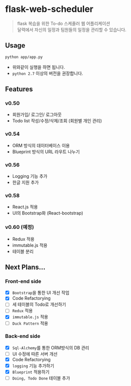 # flask-web-scheduler
> flask 복습을 위한 To-do 스케줄러 웹 어플리케이션<br>
> 달력에서 자신의 일정과 팀원들의 일정을 관리할 수 있습니다.

## Usage
```bash
python app/app.py
```

- 위와같이 실행을 하면 됩니다.
- ```python 2.7``` 이상의 버전을 권장합니다.

## Features
### v0.50
- 회원가입/ 로그인/ 로그아웃
- Todo list 작성/수정/삭제/조회 (회원별 개인 관리)

### v0.54
- ORM 방식의 데이터베이스 이용
- Blueprint 방식의 URL 라우트 나누기

### v0.56
- Logging 기능 추가
- 한글 지원 추가

### v0.58 
- React.js 적용
- UI의 Bootstrap화 (React-bootstrap)

### v0.60 (예정)
- Redux 적용
- immutable.js 적용
- 테이블 분리

## Next Plans...
### Front-end side
- [x] ```Bootstrap```을 통한 UI 개선 작업
- [x] Code Refactorying
- [ ] 세 테이블의 Todo로 개선하기
- [ ] ```Redux``` 적용
- [x] ```immutable.js``` 적용
- [ ] ```Duck Pattern``` 적용

### Back-end side
- [x] ```Sql-Alchemy```를 통한 ORM방식의 DB 관리
- [ ] UI 수정에 따른 서버 개선
- [x] Code Refactorying
- [x] ```logging``` 기능 추가하기
- [x] ```Blueprint``` 적용하기
- [ ] ```Doing, Todo Done``` 테이블 추가
